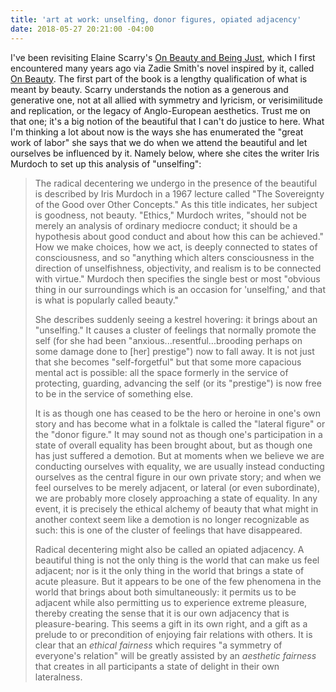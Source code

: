 ```yaml
---
title: 'art at work: unselfing, donor figures, opiated adjacency'
date: 2018-05-27 20:21:00 -04:00
---
```


I've been revisiting Elaine Scarry's [On Beauty and Being Just](https://www.indiebound.org/book/9780691089591), which I first encountered many years ago via Zadie Smith's novel inspired by it, called [On Beauty](https://www.indiebound.org/book/9780143037743). The first part of the book is a lengthy qualification of what is meant by beauty. Scarry understands the notion as a generous and generative one, not at all allied with symmetry and lyricism, or verisimilitude and replication, or the legacy of Anglo-European aesthetics. Trust me on that one; it's a big notion of the beautiful that I can't do justice to here. What I'm thinking a lot about now is the ways she has enumerated the "great work of labor" she says that we do when we attend the beautiful and let ourselves be influenced by it. Namely below, where she cites the writer Iris Murdoch to set up this analysis of "unselfing": 

>The radical decentering we undergo in the presence of the beautiful is described by Iris Murdoch in a 1967 lecture called "The Sovereignty of the Good over Other Concepts." As this title indicates, her subject is goodness, not beauty. "Ethics," Murdoch writes, "should not be merely an analysis of ordinary mediocre conduct; it should be a hypothesis about good conduct and about how this can be achieved." How we make choices, how we act, is deeply connected to states of consciousness, and so "anything which alters consciousness in the direction of unselfishness, objectivity, and realism is to be connected with virtue." Murdoch then specifies the single best or most "obvious thing in our surroundings which is an occasion for 'unselfing,' and that is what is popularly called beauty."
>
>She describes suddenly seeing a kestrel hovering: it brings about an "unselfing." It causes a cluster of feelings that normally promote the self (for she had been "anxious...resentful...brooding perhaps on some damage done to [her] prestige") now to fall away. It is not just that she becomes "self-forgetful" but that some more capacious mental act is possible: all the space formerly in the service of protecting, guarding, advancing the self (or its "prestige") is now free to be in the service of something else.
>
>It is as though one has ceased to be the hero or heroine in one's own story and has become what in a folktale is called the "lateral figure" or the "donor figure." It may sound not as though one's participation in a state of overall equality has been brought about, but as though one has just suffered a demotion. But at moments when we believe we are conducting ourselves with equality, we are usually instead conducting ourselves as the central figure in our own private story; and when we feel ourselves to be merely adjacent, or lateral (or even subordinate), we are probably more closely approaching a state of equality. In any event, it is precisely the ethical alchemy of beauty that what might in another context seem like a demotion is no longer recognizable as such: this is one of the cluster of feelings that have disappeared.
>
>Radical decentering might also be called an opiated adjacency. A beautiful thing is not the only thing is the world that can make us feel adjacent; nor is it the only thing in the world that brings a state of acute pleasure. But it appears to be one of the few phenomena in the world that brings about both simultaneously: it permits us to be adjacent while also permitting us to experience extreme pleasure, thereby creating the sense that it is our own adjacency that is pleasure-bearing. This seems a gift in its own right, and a gift as a prelude to or precondition of enjoying fair relations with others. It is clear that an *ethical fairness* which requires "a symmetry of everyone's relation" will be greatly assisted by an *aesthetic fairness* that creates in all participants a state of delight in their own lateralness.


